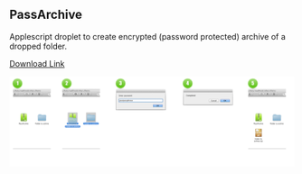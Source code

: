 PassArchive
-----------


Applescript droplet to create encrypted (password protected) archive of a dropped folder.


[Download Link][download]

[download]: https://github.com/downloads/palaniraja/PassArchive/PassArchive.zip


![Steps](https://github.com/palaniraja/PassArchive/raw/master/parchive-steps.png "Steps")